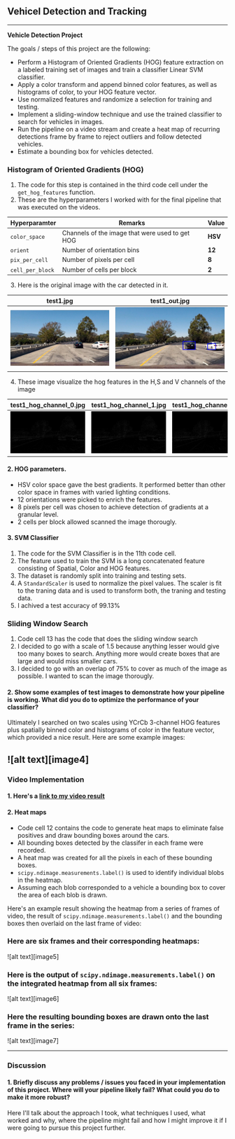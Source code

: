## Vehicel Detection and Tracking

---

**Vehicle Detection Project**

The goals / steps of this project are the following:

* Perform a Histogram of Oriented Gradients (HOG) feature extraction on a labeled training set of images and train a classifier Linear SVM classifier.
* Apply a color transform and append binned color features, as well as histograms of color, to your HOG feature vector. 
* Use normalized features and randomize a selection for training and testing.
* Implement a sliding-window technique and use the trained classifier to search for vehicles in images.
* Run the pipeline on a video stream and create a heat map of recurring detections frame by frame to reject outliers and follow detected vehicles.
* Estimate a bounding box for vehicles detected.

[//]: # (Image References)
[test1]: ./test_images/test1.jpg
[test1_out]: ./output_images/test1_out.jpg
[test1_hog_0]: ./output_images/test1_hog_channel_0.jpg
[test1_hog_1]: ./output_images/test1_hog_channel_1.jpg
[test1_hog_2]: ./output_images/test1_hog_channel_2.jpg

### Histogram of Oriented Gradients (HOG)

1. The code for this step is contained in the third code cell under the `get_hog_features` function. 
2. These are the hyperparameters I worked with for the final pipeline that was executed on the videos.

| **Hyperparamter**  |  **Remarks**                                    | **Value** |
|--------------------|-------------------------------------------------|-----------|
| `color_space`      | Channels of the image that were used to get HOG | **HSV**   |
| `orient`           | Number of orientation bins                      | **12**    | 
| `pix_per_cell`     | Number of pixels per cell                       | **8**     |
| `cell_per_block`   | Number of cells per block                       | **2**     |

3. Here is the original image with the car detected in it.

|**test1.jpg**       | **test1_out.jpg**          |
|--------------------|----------------------------|
|![test1.jpg][test1] | ![test1_out.jpg][test1_out] |

4. These image visualize the hog features in the H,S and V channels of the image

|**test1_hog_channel_0.jpg** | **test1_hog_channel_1.jpg** | **test1_hog_channel_2.jpg** |
|----------------------------|-----------------------------|-----------------------------|
|![test1_hog_channel_0.jpg][test1_hog_0] |![test1_hog_channel_1.jpg][test1_hog_1] | ![test1_hog_channel_2.jpg][test1_hog_2] |

#### 2. HOG parameters.

* HSV color space gave the best gradients. It performed better than other color space in frames with varied lighting conditions.
* 12 orientations were picked to enrich the features.
* 8 pixels per cell was chosen to achieve detection of gradients at a granular level.
* 2 cells per block allowed scanned the image thorougly.

#### 3. SVM Classifier

1. The code for the SVM Classifier is in the 11th code cell.
2. The feature used to train the SVM is a long concatenated feature consisting of Spatial, Color and HOG features.
3. The dataset is randomly split into training and testing sets.
4. A `StandardScaler` is used to normalize the pixel values. The scaler is fit to the traning data and is used to transform both, the traning and testing data.
5. I achived a test accuracy of 99.13%

### Sliding Window Search

1. Code cell 13 has the code that does the sliding window search
2. I decided to go with a scale of 1.5 because anything lesser would give too many boxes to search. Anything more would create boxes that are large and would miss smaller cars.
3. I decided to go with an overlap of 75% to cover as much of the image as possible. I wanted to scan the image thorougly.

#### 2. Show some examples of test images to demonstrate how your pipeline is working.  What did you do to optimize the performance of your classifier?

Ultimately I searched on two scales using YCrCb 3-channel HOG features plus spatially binned color and histograms of color in the feature vector, which provided a nice result.  Here are some example images:

![alt text][image4]
---

### Video Implementation

#### 1. Here's a [link to my video result](./output_videos/project_video.mp4)

#### 2. Heat maps
* Code cell 12 contains the code to generate heat maps to eliminate false positives and draw bounding boxes around the cars.
* All bounding boxes detected by the classifer in each frame were recorded.
* A heat map was created for all the pixels in each of these bounding boxes. 
* `scipy.ndimage.measurements.label()` is used to identify individual blobs in the heatmap.
* Assuming each blob corresponded to a vehicle a bounding box to cover the area of each blob is drawn.  

Here's an example result showing the heatmap from a series of frames of video, the result of `scipy.ndimage.measurements.label()` and the bounding boxes then overlaid on the last frame of video:

### Here are six frames and their corresponding heatmaps:

![alt text][image5]

### Here is the output of `scipy.ndimage.measurements.label()` on the integrated heatmap from all six frames:
![alt text][image6]

### Here the resulting bounding boxes are drawn onto the last frame in the series:
![alt text][image7]



---

### Discussion

#### 1. Briefly discuss any problems / issues you faced in your implementation of this project.  Where will your pipeline likely fail?  What could you do to make it more robust?

Here I'll talk about the approach I took, what techniques I used, what worked and why, where the pipeline might fail and how I might improve it if I were going to pursue this project further.  

